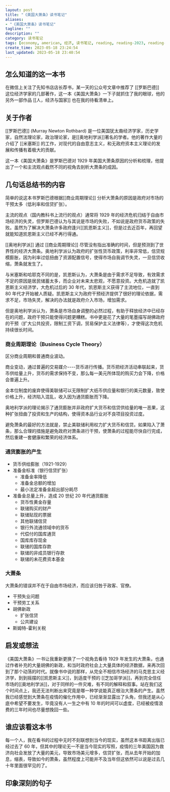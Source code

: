 ```yaml
---
layout: post
title: "《美国大萧条》读书笔记"
aliases:
- "《美国大萧条》读书笔记"
tagline: ""
description: ""
category: 读书笔记
tags: [economy, american, 经济, 读书笔记, reading, reading-2023, reading-2023q2]
create_time: 2023-05-18 23:24:54
last_updated: 2023-05-18 23:40:54
---
```


## 怎么知道的这一本书

在微信上关注了先知书店店长荐书，某一天的公众号文章中推荐了 [[罗斯巴德]] 这位经济学家的几部著作，这一本《美国大萧条》一下子就抓住了我的眼球，他的另外一部作品 [[人，经济与国家]] 也在我的待看清单上。

## 关于作者

[[罗斯巴德]] (Murray Newton Rothbard) 是一位美国犹太裔经济学家，历史学家，自然法理论家，政治理论家，是[[奥地利学派]]著名的学者。他的著作大量的介绍了 [[米塞斯]] 的工作，对现代的自由意志主义，和无政府资本主义理论的发展和传播有着极大的贡献。

这一本《美国大萧条》是罗斯巴德对 1929 年美国大萧条原因的分析和梳理，他提出了一个和主流观点截然不同的视角去剖析大萧条的成因。

## 几句话总结书的内容

简单的说这本书罗斯巴德根据[[商业周期理论]] 分析大萧条的原因是政府对市场的干预太多（低利率和信贷扩张）。

主流的观点（国内教科书上流行的观点）通常将 1929 年的经济危机归结于自由市场经济的失灵，但罗斯巴德认为与其说是市场的失败，不如说是政府货币政策的失败。虽然为了解决大萧条许多政府逢兴[[凯恩斯主义]]，但是过去近百年，再回望就能知道凯恩斯主义已经不再行得通。

[[奥地利学派]] 通过 [[商业周期理论]] 尽管没有指出准确的时间，但是预测到了世界性的经济大萧条。奥地利学派认为政府的扩张性货币政策，利率非常低，信贷规模膨胀，因为利率过低扭曲了资源配置信号，使得市场自我调节失灵，一旦信贷收缩，萧条就发生了。

与米塞斯和哈耶克不同的是，凯恩斯认为，大萧条是由于需求不足导致，有效需求不足的原因是居民储蓄太多，而企业对未来太悲观，不愿意投资。大危机造就了凯恩斯主义经济学，大危机过后的 30 年代，凯恩斯主义获得了主流地位，一直到 80 年代才开始被人质疑。凯恩斯主义为政府干预经济提供了很好的理论依据，需求不足，市场失灵，解决的办法就是政府介入市场，增加需求。

但是奥地利学派认为，萧条是市场自身调整的必然过程，有助于释放经济中已经存在的问题，政府干预只能使得问题更糟糕。书中更是花了大量的笔墨描写胡佛政府的干预（扩大公共投资，限制工资下调，贸易保护主义法律等），才使得这次危机持续很长时间。

### 商业周期理论（Business Cycle Theory）

区分商业周期和普通商业波动。

商业变动，通过普遍的交易媒介----货币进行传播。货币把经济活动串联起来，货币供给量上升，货币的需求保持不变，那么每一美元所体现的购买力会下降，价格会普遍上升。

金本位制度的废弃使得美联储可以无限制扩大纸币供应量和银行的美元数量，致使价格上升，经济陷入混乱，收入因为通货膨胀而下降。

奥地利学派的理论揭示了通货膨胀并非政府扩大货币和信贷供给量的唯一恶果，这种扩张扭曲了投资和生产的结构，使得资本品行业对不良项目投资过度。

避免萧条的最好的方法就是，禁止美联储利用权力扩大货币和信贷。如果陷入了萧条，那么合理的措施是避免政府对萧条进行干预，使萧条的过程能尽快自行完成，然后重建一套健康和繁荣的经济体系。

### 通货膨胀的产生

- 货币供给膨胀（1921-1929）
- 准备金标准（银行信贷扩张）
  - 准备金率降低
  - 准备金总额的增加
  - 最小法定准备金超出部分耗尽
- 准备金总量上升，造成 20 世纪 20 年代通货膨胀
  - 货币性黄金存量
  - 联储购买的财产
  - 联储贴现的票据
  - 其他联储信贷
  - 银行外流通领域中的货币
  - 代偿付的国库通货
  - 国库库存现金
  - 联储的国库存款
  - 联储的非成员银行存款
  - 联储的未花费资本基金

### 大萧条

大萧条的错误并不在于自由市场经济，而应该归咎于政客、官僚。

- 干预失业问题
- 干预劳工关系
- 胡佛新政
  - 扩张信贷
  - 公共建设
- 斯姆特-霍利关税

## 启发或想法

《美国大萧条》一书让我重新更换了一个视角去看待 1929 年发生的大萧条，也通过作者补充的大量胡佛的新政，和当时政府社会上大量具体的经济数据，来再次回到了那个动荡的时代。就像书中说的那样，从完全不相信市场经济的马克思主义经济学，到到摇摆的[[凯恩斯主义]]，到适度干预的 [[芝加哥学派]]，再到完全信任市场的[[奥地利学派]]，对于同样的一件灾难，有不同的解释和叙事。站在我们这个时间点上，我还无法判断出来究竟是哪一种学说能真正根治大萧条的产生。虽然我已经感觉到大萧条在疫情的催化作用中，已经渐渐显露出了头角，但我还是从心底中希望不要发生，毕竟没有人一生之中有 10 年的时间可以虚度，已经被疫情浪费的三年时间也尽量想挽回一些。

## 谁应该看这本书

每一个人，我在看书的过程中无时不刻联想到当今的现实，虽然这本书距离出版已经过去了 60 年，但其中的理论无一不是当今现实的写照，疫情的三年美国因为救济向社会发放了大量的美元，导致市场美元增多，信贷扩张，而从去年开始的加息，缩表，导致如今的萧条，虽然程度上可能并不及当年但这依然可以说是过去几十年里面很罕见的了。

## 印象深刻的句子
